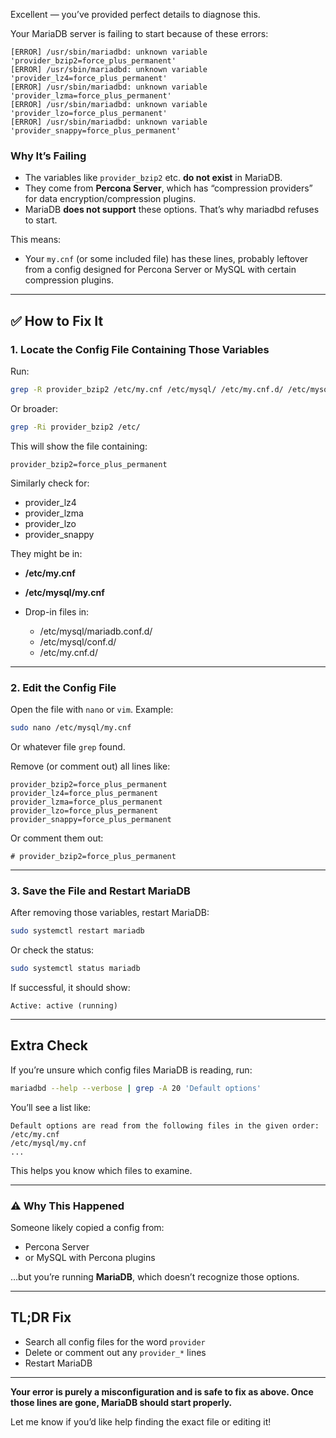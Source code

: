 Excellent — you’ve provided perfect details to diagnose this.

Your MariaDB server is failing to start because of these errors:

```
[ERROR] /usr/sbin/mariadbd: unknown variable 'provider_bzip2=force_plus_permanent'
[ERROR] /usr/sbin/mariadbd: unknown variable 'provider_lz4=force_plus_permanent'
[ERROR] /usr/sbin/mariadbd: unknown variable 'provider_lzma=force_plus_permanent'
[ERROR] /usr/sbin/mariadbd: unknown variable 'provider_lzo=force_plus_permanent'
[ERROR] /usr/sbin/mariadbd: unknown variable 'provider_snappy=force_plus_permanent'
```

### Why It’s Failing

* The variables like `provider_bzip2` etc. **do not exist** in MariaDB.
* They come from **Percona Server**, which has “compression providers” for data encryption/compression plugins.
* MariaDB **does not support** these options. That’s why mariadbd refuses to start.

This means:

* Your `my.cnf` (or some included file) has these lines, probably leftover from a config designed for Percona Server or MySQL with certain compression plugins.

---

## ✅ How to Fix It

### 1. Locate the Config File Containing Those Variables

Run:

```bash
grep -R provider_bzip2 /etc/my.cnf /etc/mysql/ /etc/my.cnf.d/ /etc/mysql/conf.d/ /etc/mysql/mariadb.conf.d/ /etc/
```

Or broader:

```bash
grep -Ri provider_bzip2 /etc/
```

This will show the file containing:

```
provider_bzip2=force_plus_permanent
```

Similarly check for:

* provider\_lz4
* provider\_lzma
* provider\_lzo
* provider\_snappy

They might be in:

* **/etc/my.cnf**
* **/etc/mysql/my.cnf**
* Drop-in files in:

  * /etc/mysql/mariadb.conf.d/
  * /etc/mysql/conf.d/
  * /etc/my.cnf.d/

---

### 2. Edit the Config File

Open the file with `nano` or `vim`. Example:

```bash
sudo nano /etc/mysql/my.cnf
```

Or whatever file `grep` found.

Remove (or comment out) all lines like:

```
provider_bzip2=force_plus_permanent
provider_lz4=force_plus_permanent
provider_lzma=force_plus_permanent
provider_lzo=force_plus_permanent
provider_snappy=force_plus_permanent
```

Or comment them out:

```
# provider_bzip2=force_plus_permanent
```

---

### 3. Save the File and Restart MariaDB

After removing those variables, restart MariaDB:

```bash
sudo systemctl restart mariadb
```

Or check the status:

```bash
sudo systemctl status mariadb
```

If successful, it should show:

```
Active: active (running)
```

---

## Extra Check

If you’re unsure which config files MariaDB is reading, run:

```bash
mariadbd --help --verbose | grep -A 20 'Default options'
```

You’ll see a list like:

```
Default options are read from the following files in the given order:
/etc/my.cnf
/etc/mysql/my.cnf
...
```

This helps you know which files to examine.

---

### ⚠ Why This Happened

Someone likely copied a config from:

* Percona Server
* or MySQL with Percona plugins

…but you’re running **MariaDB**, which doesn’t recognize those options.

---

## TL;DR Fix

* Search all config files for the word `provider`
* Delete or comment out any `provider_*` lines
* Restart MariaDB

---

**Your error is purely a misconfiguration and is safe to fix as above. Once those lines are gone, MariaDB should start properly.**

Let me know if you’d like help finding the exact file or editing it!


